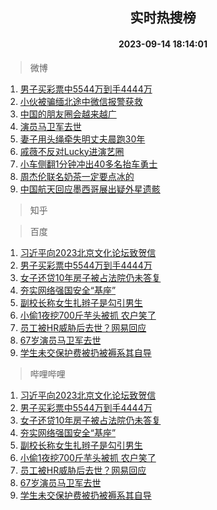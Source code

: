 <div align="center"><h2>实时热搜榜</h2><h4>2023-09-14 18:14:01</h4></div>

> 微博  

1. [男子买彩票中5544万到手4444万](https://s.weibo.com/weibo?q=%23%E7%94%B7%E5%AD%90%E4%B9%B0%E5%BD%A9%E7%A5%A8%E4%B8%AD5544%E4%B8%87%E5%88%B0%E6%89%8B4444%E4%B8%87%23&t=31&band_rank=1&Refer=top)<br />
2. [小伙被骗缅北途中微信报警获救](https://s.weibo.com/weibo?q=%23%E5%B0%8F%E4%BC%99%E8%A2%AB%E9%AA%97%E7%BC%85%E5%8C%97%E9%80%94%E4%B8%AD%E5%BE%AE%E4%BF%A1%E6%8A%A5%E8%AD%A6%E8%8E%B7%E6%95%91%23&t=31&band_rank=2&Refer=top)<br />
3. [中国的朋友圈会越来越广](https://s.weibo.com/weibo?q=%23%E4%B8%AD%E5%9B%BD%E7%9A%84%E6%9C%8B%E5%8F%8B%E5%9C%88%E4%BC%9A%E8%B6%8A%E6%9D%A5%E8%B6%8A%E5%B9%BF%23&t=31&band_rank=3&Refer=top)<br />
4. [演员马卫军去世](https://s.weibo.com/weibo?q=%23%E6%BC%94%E5%91%98%E9%A9%AC%E5%8D%AB%E5%86%9B%E5%8E%BB%E4%B8%96%23&t=31&band_rank=4&Refer=top)<br />
5. [妻子用头绳牵失明丈夫晨跑30年](https://s.weibo.com/weibo?q=%23%E5%A6%BB%E5%AD%90%E7%94%A8%E5%A4%B4%E7%BB%B3%E7%89%B5%E5%A4%B1%E6%98%8E%E4%B8%88%E5%A4%AB%E6%99%A8%E8%B7%9130%E5%B9%B4%23&t=31&band_rank=5&Refer=top)<br />
6. [戚薇不反对Lucky进演艺圈](https://s.weibo.com/weibo?q=%23%E6%88%9A%E8%96%87%E4%B8%8D%E5%8F%8D%E5%AF%B9Lucky%E8%BF%9B%E6%BC%94%E8%89%BA%E5%9C%88%23&t=31&band_rank=6&Refer=top)<br />
7. [小车侧翻1分钟冲出40多名抬车勇士](https://s.weibo.com/weibo?q=%23%E5%B0%8F%E8%BD%A6%E4%BE%A7%E7%BF%BB1%E5%88%86%E9%92%9F%E5%86%B2%E5%87%BA40%E5%A4%9A%E5%90%8D%E6%8A%AC%E8%BD%A6%E5%8B%87%E5%A3%AB%23&t=31&band_rank=7&Refer=top)<br />
8. [周杰伦联名奶茶一定要点冰的](https://s.weibo.com/weibo?q=%23%E5%91%A8%E6%9D%B0%E4%BC%A6%E8%81%94%E5%90%8D%E5%A5%B6%E8%8C%B6%E4%B8%80%E5%AE%9A%E8%A6%81%E7%82%B9%E5%86%B0%E7%9A%84%23&t=31&band_rank=8&Refer=top)<br />
9. [中国航天回应墨西哥展出疑外星遗骸](https://s.weibo.com/weibo?q=%23%E4%B8%AD%E5%9B%BD%E8%88%AA%E5%A4%A9%E5%9B%9E%E5%BA%94%E5%A2%A8%E8%A5%BF%E5%93%A5%E5%B1%95%E5%87%BA%E7%96%91%E5%A4%96%E6%98%9F%E9%81%97%E9%AA%B8%23&t=31&band_rank=9&Refer=top)<br />

> 知乎  


> 百度  

1. [习近平向2023北京文化论坛致贺信](https://www.baidu.com/s?wd=%E4%B9%A0%E8%BF%91%E5%B9%B3%E5%90%912023%E5%8C%97%E4%BA%AC%E6%96%87%E5%8C%96%E8%AE%BA%E5%9D%9B%E8%87%B4%E8%B4%BA%E4%BF%A1&sa=fyb_news&rsv_dl=fyb_news)<br />
2. [男子买彩票中5544万到手4444万](https://www.baidu.com/s?wd=%E7%94%B7%E5%AD%90%E4%B9%B0%E5%BD%A9%E7%A5%A8%E4%B8%AD5544%E4%B8%87%E5%88%B0%E6%89%8B4444%E4%B8%87&sa=fyb_news&rsv_dl=fyb_news)<br />
3. [女子还贷10年房子被占法院仍未答复](https://www.baidu.com/s?wd=%E5%A5%B3%E5%AD%90%E8%BF%98%E8%B4%B710%E5%B9%B4%E6%88%BF%E5%AD%90%E8%A2%AB%E5%8D%A0%E6%B3%95%E9%99%A2%E4%BB%8D%E6%9C%AA%E7%AD%94%E5%A4%8D&sa=fyb_news&rsv_dl=fyb_news)<br />
4. [夯实网络强国安全“基座”](https://www.baidu.com/s?wd=%E5%A4%AF%E5%AE%9E%E7%BD%91%E7%BB%9C%E5%BC%BA%E5%9B%BD%E5%AE%89%E5%85%A8%E2%80%9C%E5%9F%BA%E5%BA%A7%E2%80%9D&sa=fyb_news&rsv_dl=fyb_news)<br />
5. [副校长称女生扎辫子是勾引男生](https://www.baidu.com/s?wd=%E5%89%AF%E6%A0%A1%E9%95%BF%E7%A7%B0%E5%A5%B3%E7%94%9F%E6%89%8E%E8%BE%AB%E5%AD%90%E6%98%AF%E5%8B%BE%E5%BC%95%E7%94%B7%E7%94%9F&sa=fyb_news&rsv_dl=fyb_news)<br />
6. [小偷1夜挖700斤芋头被抓 农户笑了](https://www.baidu.com/s?wd=%E5%B0%8F%E5%81%B71%E5%A4%9C%E6%8C%96700%E6%96%A4%E8%8A%8B%E5%A4%B4%E8%A2%AB%E6%8A%93+%E5%86%9C%E6%88%B7%E7%AC%91%E4%BA%86&sa=fyb_news&rsv_dl=fyb_news)<br />
7. [员工被HR威胁后去世？网易回应](https://www.baidu.com/s?wd=%E5%91%98%E5%B7%A5%E8%A2%ABHR%E5%A8%81%E8%83%81%E5%90%8E%E5%8E%BB%E4%B8%96%EF%BC%9F%E7%BD%91%E6%98%93%E5%9B%9E%E5%BA%94&sa=fyb_news&rsv_dl=fyb_news)<br />
8. [67岁演员马卫军去世](https://www.baidu.com/s?wd=67%E5%B2%81%E6%BC%94%E5%91%98%E9%A9%AC%E5%8D%AB%E5%86%9B%E5%8E%BB%E4%B8%96&sa=fyb_news&rsv_dl=fyb_news)<br />
9. [学生未交保护费被扔被褥系其自导](https://www.baidu.com/s?wd=%E5%AD%A6%E7%94%9F%E6%9C%AA%E4%BA%A4%E4%BF%9D%E6%8A%A4%E8%B4%B9%E8%A2%AB%E6%89%94%E8%A2%AB%E8%A4%A5%E7%B3%BB%E5%85%B6%E8%87%AA%E5%AF%BC&sa=fyb_news&rsv_dl=fyb_news)<br />

> 哔哩哔哩  

1. [习近平向2023北京文化论坛致贺信](https://www.baidu.com/s?wd=%E4%B9%A0%E8%BF%91%E5%B9%B3%E5%90%912023%E5%8C%97%E4%BA%AC%E6%96%87%E5%8C%96%E8%AE%BA%E5%9D%9B%E8%87%B4%E8%B4%BA%E4%BF%A1&sa=fyb_news&rsv_dl=fyb_news)<br />
2. [男子买彩票中5544万到手4444万](https://www.baidu.com/s?wd=%E7%94%B7%E5%AD%90%E4%B9%B0%E5%BD%A9%E7%A5%A8%E4%B8%AD5544%E4%B8%87%E5%88%B0%E6%89%8B4444%E4%B8%87&sa=fyb_news&rsv_dl=fyb_news)<br />
3. [女子还贷10年房子被占法院仍未答复](https://www.baidu.com/s?wd=%E5%A5%B3%E5%AD%90%E8%BF%98%E8%B4%B710%E5%B9%B4%E6%88%BF%E5%AD%90%E8%A2%AB%E5%8D%A0%E6%B3%95%E9%99%A2%E4%BB%8D%E6%9C%AA%E7%AD%94%E5%A4%8D&sa=fyb_news&rsv_dl=fyb_news)<br />
4. [夯实网络强国安全“基座”](https://www.baidu.com/s?wd=%E5%A4%AF%E5%AE%9E%E7%BD%91%E7%BB%9C%E5%BC%BA%E5%9B%BD%E5%AE%89%E5%85%A8%E2%80%9C%E5%9F%BA%E5%BA%A7%E2%80%9D&sa=fyb_news&rsv_dl=fyb_news)<br />
5. [副校长称女生扎辫子是勾引男生](https://www.baidu.com/s?wd=%E5%89%AF%E6%A0%A1%E9%95%BF%E7%A7%B0%E5%A5%B3%E7%94%9F%E6%89%8E%E8%BE%AB%E5%AD%90%E6%98%AF%E5%8B%BE%E5%BC%95%E7%94%B7%E7%94%9F&sa=fyb_news&rsv_dl=fyb_news)<br />
6. [小偷1夜挖700斤芋头被抓 农户笑了](https://www.baidu.com/s?wd=%E5%B0%8F%E5%81%B71%E5%A4%9C%E6%8C%96700%E6%96%A4%E8%8A%8B%E5%A4%B4%E8%A2%AB%E6%8A%93+%E5%86%9C%E6%88%B7%E7%AC%91%E4%BA%86&sa=fyb_news&rsv_dl=fyb_news)<br />
7. [员工被HR威胁后去世？网易回应](https://www.baidu.com/s?wd=%E5%91%98%E5%B7%A5%E8%A2%ABHR%E5%A8%81%E8%83%81%E5%90%8E%E5%8E%BB%E4%B8%96%EF%BC%9F%E7%BD%91%E6%98%93%E5%9B%9E%E5%BA%94&sa=fyb_news&rsv_dl=fyb_news)<br />
8. [67岁演员马卫军去世](https://www.baidu.com/s?wd=67%E5%B2%81%E6%BC%94%E5%91%98%E9%A9%AC%E5%8D%AB%E5%86%9B%E5%8E%BB%E4%B8%96&sa=fyb_news&rsv_dl=fyb_news)<br />
9. [学生未交保护费被扔被褥系其自导](https://www.baidu.com/s?wd=%E5%AD%A6%E7%94%9F%E6%9C%AA%E4%BA%A4%E4%BF%9D%E6%8A%A4%E8%B4%B9%E8%A2%AB%E6%89%94%E8%A2%AB%E8%A4%A5%E7%B3%BB%E5%85%B6%E8%87%AA%E5%AF%BC&sa=fyb_news&rsv_dl=fyb_news)<br />
